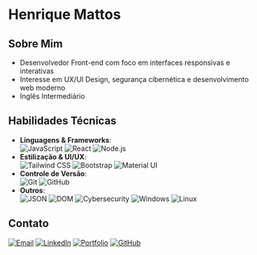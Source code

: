 # Henrique Mattos  

## Sobre Mim  
- Desenvolvedor Front-end com foco em interfaces responsivas e interativas  
- Interesse em UX/UI Design, segurança cibernética e desenvolvimento web moderno  
- Inglês Intermediário  

## Habilidades Técnicas  
- **Linguagens & Frameworks**:  
  ![JavaScript](https://img.shields.io/badge/JavaScript-ES6%2B-F7DF1E?logo=javascript&style=flat-square)  ![React](https://img.shields.io/badge/React.js-61DAFB?logo=react&style=flat-square)  ![Node.js](https://img.shields.io/badge/Node.js-339933?logo=node.js&style=flat-square)  
- **Estilização & UI/UX**:  
  ![Tailwind CSS](https://img.shields.io/badge/Tailwind%20CSS-38B2AC?logo=tailwind-css&style=flat-square)  ![Bootstrap](https://img.shields.io/badge/Bootstrap-563D7C?logo=bootstrap&style=flat-square)  ![Material UI](https://img.shields.io/badge/Material%20UI-0081CB?logo=mui&style=flat-square)  
- **Controle de Versão**:  
  ![Git](https://img.shields.io/badge/Git-F05032?logo=git&style=flat-square)  ![GitHub](https://img.shields.io/badge/GitHub-181717?logo=github&style=flat-square)  
- **Outros**:  
  ![JSON](https://img.shields.io/badge/JSON-000?logo=json&style=flat-square)  ![DOM](https://img.shields.io/badge/DOM%20Manipulation-000?logo=javascript&style=flat-square)  ![Cybersecurity](https://img.shields.io/badge/Segurança%20Cibernética-000?logo=lock&style=flat-square)  ![Windows](https://img.shields.io/badge/Windows-0078D6?logo=windows&style=flat-square)  ![Linux](https://img.shields.io/badge/Linux-FCC624?logo=linux&style=flat-square)  

## Contato  
[<img src="https://img.shields.io/badge/ProtonMail-8B89CC?logo=protonmail&style=flat-square" alt="Email">](mailto:henrikdepaivamattos@proton.me) [<img src="https://img.shields.io/badge/LinkedIn-0A66C2?logo=linkedin&style=flat-square" alt="LinkedIn">](https://www.linkedin.com/in/henri-mattos)  [<img src="https://img.shields.io/badge/Portfolio-000?logo=web&style=flat-square" alt="Portfolio">](https://)  [<img src="https://img.shields.io/badge/GitHub-181717?logo=github&style=flat-square" alt="GitHub">](https://github.com/HenriMattos)  
